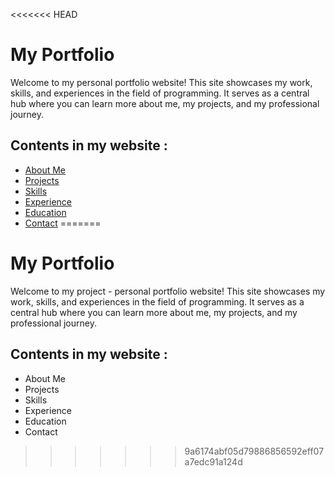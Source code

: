 <<<<<<< HEAD
# My Portfolio

Welcome to my personal portfolio website! This site showcases my work, skills, and experiences in the field of programming. It serves as a central hub where you can learn more about me, my projects, and my professional journey.

## Contents in my website :

- [About Me](#about-me)
- [Projects](#projects)
- [Skills](#skills)
- [Experience](#experience)
- [Education](#education)
- [Contact](#contact)
=======
# My Portfolio

Welcome to my project - personal portfolio website!
This site showcases my work, skills, and experiences in the field of programming.
It serves as a central hub where you can learn more about me, my projects, and my professional journey.

## Contents in my website :
- About Me
- Projects
- Skills
- Experience
- Education
- Contact
>>>>>>> 9a6174abf05d79886856592eff07a7edc91a124d
